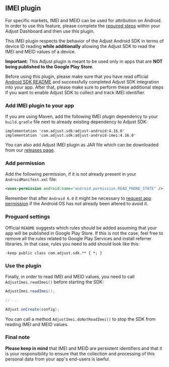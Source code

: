 ## IMEI plugin

For specific markets, IMEI and MEID can be used for attribution on Android. In order to use this feature, please complete the [required steps][imei-doc] within your Adjust Dashboard and then use this plugin.

This IMEI plugin respects the behavior of the Adjust Android SDK in terms of device ID reading **while additionally** allowing the Adjust SDK to read the IMEI and MEID values of a device.

**Important:** This Adjust plugin is meant to be used only in apps that are **NOT being published to the Google Play Store**.

Before using this plugin, please make sure that you have read official [Android SDK README][readme] and successfully completed Adjust SDK integration into your app. After that, please make sure to perform these additional steps if you want to enable Adjust SDK to collect and track IMEI identifier.

### Add IMEI plugin to your app

If you are using Maven, add the following IMEI plugin dependency to your `build.gradle` file next to already existing dependency to Adjust SDK:

```
implementation 'com.adjust.sdk:adjust-android:4.16.0'
implementation 'com.adjust.sdk:adjust-android-imei:4.16.0'
```

You can also add Adjust IMEI plugin as JAR file which can be downloaded from our [releases page][releases].

### Add permission

Add the following permission, if it is not already present in your `AndroidManifest.xml` file:

```xml
<uses-permission android:name="android.permission.READ_PHONE_STATE" />
```

Remember that after `Android 6.0` it might be necessary to [request app permission](https://developer.android.com/training/permissions/requesting) if the Android OS has not already been altered to avoid it.

### Proguard settings

Official `README` suggests which rules should be added assuming that your app will be published in Google Play Store. If this is not the case, feel free to remove all the rules related to Google Play Services and install referrer libraries. In that case, rules you need to add should look like this:

```
-keep public class com.adjust.sdk.** { *; }
```

### Use the plugin

Finally, in order to read IMEI and MEID values, you need to call `AdjustImei.readImei()` before starting the SDK:

```java
AdjustImei.readImei();

// ...

Adjust.onCreate(config);
```

You can call a method `AdjustImei.doNotReadImei()` to stop the SDK from reading IMEI and MEID values.

### Final note

**Please keep in mind** that IMEI and MEID are persistent identifiers and that it is your responsibility to ensure that the collection and processing of this personal data from your app's end-users is lawful.

[readme]:    ../../../README.md
[releases]:  https://github.com/adjust/android_sdk/releases
[imei-doc]:  https://docs.adjust.com/en/imei-and-meid-attribution-for-android
[gps-adid]:  ../gps_adid.md
